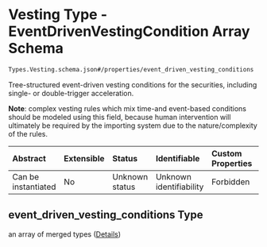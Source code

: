 # Vesting Type - EventDrivenVestingCondition Array Schema

```txt
Types.Vesting.schema.json#/properties/event_driven_vesting_conditions
```

Tree-structured event-driven vesting conditions for the securities, including single- or double-trigger acceleration.

**Note**: complex vesting rules which mix time-and event-based conditions should be modeled using this field, because human intervention will ultimately be required by the importing system due to the nature/complexity of the rules.

| Abstract            | Extensible | Status         | Identifiable            | Custom Properties | Additional Properties | Access Restrictions | Defined In                                                                            |
| :------------------ | :--------- | :------------- | :---------------------- | :---------------- | :-------------------- | :------------------ | :------------------------------------------------------------------------------------ |
| Can be instantiated | No         | Unknown status | Unknown identifiability | Forbidden         | Allowed               | none                | [Vesting.schema.json*](../../schema/types/Vesting.schema.json "open original schema") |

## event_driven_vesting_conditions Type

an array of merged types ([Details](vesting-1-properties-vesting-type---eventdrivenvestingcondition-array-items.md))
